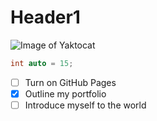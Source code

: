 # Header1
![Image of Yaktocat](https://octodex.github.com/images/yaktocat.png)

``` C++
int auto = 15;
```

- [ ] Turn on GitHub Pages
- [x] Outline my portfolio
- [ ] Introduce myself to the world
